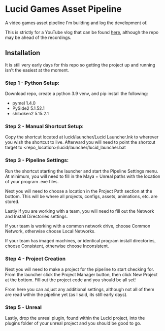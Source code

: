 # Lucid Games Asset Pipeline
A video games asset pipeline I'm building and log the development of.

This is strictly for a YouTube vlog that can be found [here](https://youtube.com/playlist?list=PLdFnThjjgy9YIXYQMJhJgwgGUCxSubICY&si=ObTBWf73c1Oh7gMY),
although the repo may be ahead of the recordings.

## Installation
It is still very early days for this repo so getting the project up and running isn't
the easiest at the moment.


### Step 1 - Python Setup:
Download repo, create a python 3.9 venv, and pip install the following:
- pymel 1.4.0
- PySide2 5.1.52.1
- shiboken2 5.15.2.1


### Step 2 - Manual Shortcut Setup:
Copy the shortcut located at lucid/launcher/Lucid Launcher.lnk to wherever you wish the shortcut to live.
Afterward you will need to point the shortcut target to <repo_location>/lucid/launcher/lucid_launcher.bat


### Step 3 - Pipeline Settings:
Run the shortcut starting the launcher and start the Pipeline Settings menu. At minimum, you will need to
fill in the Maya + Unreal paths with the location of your program .exe files.

Next you will need to choose a location in the Project Path section at the bottom. This will be where all
projects, configs, assets, animations, etc. are stored.

Lastly if you are working with a team, you will need to fill out the Network and Install Directories settings.

If your team is working with a common network drive, choose Common Network, otherwise choose Local Networks.

If your team has imaged machines, or identical program install directories, choose Consistent, otherwise choose
Inconsistent.


### Step 4 - Project Creation
Next you will need to make a project for the pipeline to start checking for. From the launcher click the
Project Manager button, then click New Project at the bottom. Fill out the project code and you should be
all set!

From here you can adjust any additional settings, although not all of them are read within the pipeline yet (as
I said, its still early days).


### Step 5 - Unreal
Lastly, drop the unreal plugin, found within the Lucid project, into the plugins folder of your unreal project and
you should be good to go.
